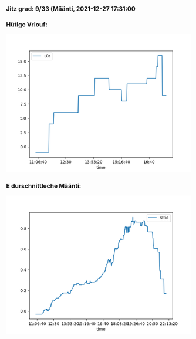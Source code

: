 ### Jitz grad: 9/33 (Määnti, 2021-12-27 17:31:00

### Hütige Vrlouf:
![Graph](Today.png)

### E durschnittleche Määnti:
![Graph](Määnti.png)